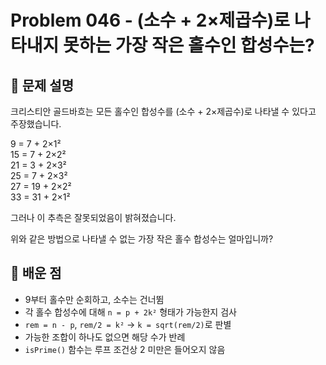 # Problem 046 - (소수 + 2×제곱수)로 나타내지 못하는 가장 작은 홀수인 합성수는? 
 
## 📝 문제 설명  
크리스티안 골드바흐는 모든 홀수인 합성수를 (소수 + 2×제곱수)로 나타낼 수 있다고 주장했습니다.  

9 = 7 + 2×1²  
15 = 7 + 2×2²  
21 = 3 + 2×3²  
25 = 7 + 2×3²  
27 = 19 + 2×2²  
33 = 31 + 2×1²  

그러나 이 추측은 잘못되었음이 밝혀졌습니다.  

위와 같은 방법으로 나타낼 수 없는 가장 작은 홀수 합성수는 얼마입니까?

## 🧠 배운 점  
- 9부터 홀수만 순회하고, 소수는 건너뜀  
- 각 홀수 합성수에 대해 `n = p + 2k²` 형태가 가능한지 검사  
- `rem = n - p`, `rem/2 = k²` → `k = sqrt(rem/2)`로 판별  
- 가능한 조합이 하나도 없으면 해당 수가 반례  
- `isPrime()` 함수는 루프 조건상 2 미만은 들어오지 않음
